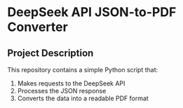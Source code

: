 # DeepSeek API JSON-to-PDF Converter

## Project Description
This repository contains a simple Python script that:
1. Makes requests to the DeepSeek API
2. Processes the JSON response
3. Converts the data into a readable PDF format


